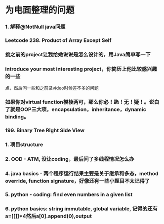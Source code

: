 为电面整理的问题
===
### 1. 解释@NotNull java问题  

### Leetcode 238. Product of Array Except Self  


### 挑之前的project让我给她说说是怎么设计的，用Java简单写一下

### introduce your most interesting project，你简历上他比较感兴趣的一些
点，然后问一些和之前录video时候差不多的问题

### 如果你对virtual function模棱两可，那么你必！跪！无！疑！。说白了就是OOP三大项，encapsulation，inheritance，dynamic binding。  

### 199. Binary Tree Right Side View


### 1. 项目structure
### 2. OOD - ATM, 没让coding，最后问了多线程情况怎么办

### 4. java basics - 两个程序运行结果主要是关于继承和多态，method override, function signature，好像还有一些小题目不太记得了
### 5. python - coding: find even numbers in a given list
### 6. python basics: string immutable, global variable, 记得的还有a=[[]]*4然后a[0].append(0),output
